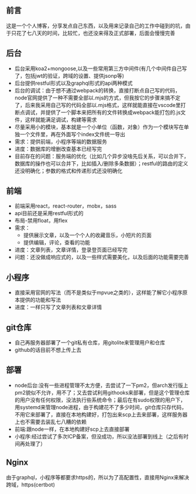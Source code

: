 ## 前言
这是一个个人博客，分享发点自己东西，以及用来记录自己的工作中碰到的坑，由于只花了七八天的时间，比较忙，也还没来得及正式部署，后面会慢慢完善

## 后台
- 后台采用koa2+mongoose,以及一些常用第三方中间件(有几个中间件自己写了，包括jwt的验证，跨域的设置、提供jsonp等)
- 后台提供restful形式以及graphql形式的api两种模式
- 后台的调试：由于想不通过webpack的转换，直接打断点自己写的代码，node官网提供了一种不需要全部以.mjs的方式，但我按它的步骤来搞不定了，后来我采用自己写的代码全部以.mjs格式，这样就能直接在vscode里打断点调试，并提供了一个脚本来把所有的文件转换成webpack能打包的.js文件，这样就能满足调试，构建等需求
- 尽量采用小的模块，基本就是一个小单位（函数，对象）作为一个模块写在单独一个文件里，再在外面写个index文件统一导出
- 需求：提供前端，小程序等端的数据服务
- 进度：数据库的增删改查基本已经写完
- 目前存在的问题：服务端的优化（比如几个异步没啥先后关系，可以合并下，数据库的操作也可以合并下，比如插入/删除多条数据）；restful的路由的定义还没明确化；参数的格式和传递形式还没明确化

## 前端
- 前端采用react，react-router，mobx，sass
- api目前还是采用restful形式的
- 布局-禁用float，用flex
- 需求：
    - 提供展示文章，以及一个个人的收藏音乐，小短片的页面
    - 提供编辑，评论，查看的功能
- 进度：文章列表，文章详情，登录登页面已经写完
- 问题：还没做成响应式的，以及一些样式需要美化，以及后面的功能需要完善


## 小程序
- 直接采用官网的写法（而不是类似于mpvue之类的），这样能了解它小程序原本提供的功能和写法
- 进度：一样只写了文章列表和文章详情

## git仓库
- 自己再服务器部署了一个git私有仓库，用gitolite来管理用户和仓库
- github的话目前不想上传上去

## 部署
- node后台:没有一些进程管理不太方便，去尝试了一下pm2，但arch发行版上pm2貌似不允许，用不了；又去尝试利用githooks来部署，但是这个管理仓库的用户没有任何权限，没法执行些系统命令；最后在有sudo权限的用户下，用systemd来管理node进程，由于构建花不了多少时间，git仓库只存代码，不用它来部署了，直接在本地构建好，打包出来scp上去来部署，这样服务器上也不需要去装乱七八糟的依赖
- 前端:跟node一样，在本地构建好scp上去直接部署
- 小程序:经过尝试了多次ICP备案，但没成功，所以没法部署到线上（之后有时间再处理了）

## Nginx
由于graphql，小程序等都要求https的，所以为了高配置性，直接用Nginx来解决跨域，https(certbot)




